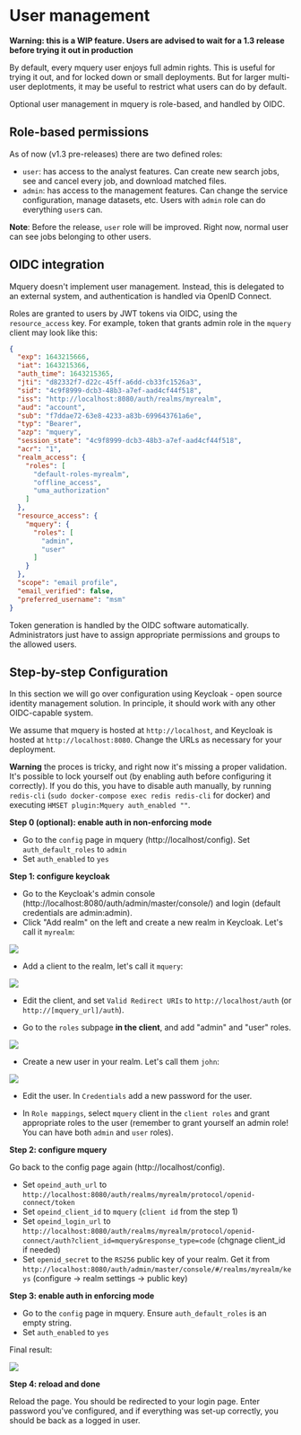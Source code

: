 # User management

**Warning: this is a WIP feature. Users are advised to wait for a 1.3 release before trying it out in production**

By default, every mquery user enjoys full admin rights.
This is useful for trying it out, and for locked down or
small deployments. But for larger multi-user deplotments, it may
be useful to restrict what users can do by default.

Optional user management in mquery is role-based, and handled by OIDC.

## Role-based permissions

As of now (v1.3 pre-releases) there are two defined roles:

 - `user`: has access to the analyst features. Can
 create new search jobs, see and cancel every job, and download
 matched files.
 - `admin`: has access to the management features. Can change the
 service configuration, manage datasets, etc. Users with `admin`
 role can do everything `user`s can.

**Note**: Before the release, `user` role will be improved.
Right now, normal user can see jobs belonging to other users.

## OIDC integration

Mquery doesn't implement user management. Instead, this is delegated
to an external system, and authentication is handled via OpenID
Connect.

Roles are granted to users by JWT tokens via OIDC, using the
`resource_access` key. For example, token that grants admin role
in the `mquery` client may look like this:

```json
{
  "exp": 1643215666,
  "iat": 1643215366,
  "auth_time": 1643215365,
  "jti": "d82332f7-d22c-45ff-a6dd-cb33fc1526a3",
  "sid": "4c9f8999-dcb3-48b3-a7ef-aad4cf44f518",
  "iss": "http://localhost:8080/auth/realms/myrealm",
  "aud": "account",
  "sub": "f7ddae72-63e8-4233-a83b-699643761a6e",
  "typ": "Bearer",
  "azp": "mquery",
  "session_state": "4c9f8999-dcb3-48b3-a7ef-aad4cf44f518",
  "acr": "1",
  "realm_access": {
    "roles": [
      "default-roles-myrealm",
      "offline_access",
      "uma_authorization"
    ]
  },
  "resource_access": {
    "mquery": {
      "roles": [
        "admin",
        "user"
      ]
    }
  },
  "scope": "email profile",
  "email_verified": false,
  "preferred_username": "msm"
}
```

Token generation is handled by the OIDC software automatically.
Administrators just have to assign appropriate permissions and
groups to the allowed users.

## Step-by-step Configuration

In this section we will go over configuration using Keycloak - open
source identity management solution. In principle, it should work
with any other OIDC-capable system.

We assume that mquery is hosted at `http://localhost`,
and Keycloak is hosted at `http://localhost:8080`. Change the URLs
as necessary for your deployment. 

**Warning** the proces is tricky, and right now it's missing a proper validation.
It's possible to lock yourself out (by enabling auth before configuring it
correctly). If you do this, you have to disable auth manually, by running
`redis-cli` (`sudo docker-compose exec redis redis-cli` for docker) and
executing `HMSET plugin:Mquery auth_enabled ""`.

**Step 0 (optional): enable auth in non-enforcing mode**

- Go to the `config` page in mquery (http://localhost/config). Set `auth_default_roles` to `admin`
- Set `auth_enabled` to `yes`

**Step 1: configure keycloak**

- Go to the Keycloak's admin console (http://localhost:8080/auth/admin/master/console/) and login
(default credentials are admin:admin).
- Click "Add realm" on the left and create a new realm in Keycloak. Let's call it `myrealm`:

![](./new-realm.png)

- Add a client to the realm, let's call it `mquery`:

![](./new-client.png)

- Edit the client, and set `Valid Redirect URIs` to `http://localhost/auth` (or `http://[mquery_url]/auth`).

- Go to the `roles` subpage **in the client**, and add "admin" and "user" roles.

![](./new-roles.png)

- Create a new user in your realm. Let's call them `john`:

![](./new-user.png)

- Edit the user. In `Credentials` add a new password for the user.

- In `Role mappings`, select `mquery` client in the `client roles`
and grant appropriate roles to the user (remember to grant yourself an admin role! You can have both `admin` and `user` roles).

**Step 2: configure mquery**

Go back to the config page again (http://localhost/config).

- Set `opeind_auth_url` to `http://localhost:8080/auth/realms/myrealm/protocol/openid-connect/token`
- Set `opeind_client_id` to `mquery` (`client id` from the step 1)
- Set `opeind_login_url` to `http://localhost:8080/auth/realms/myrealm/protocol/openid-connect/auth?client_id=mquery&response_type=code` (chgnage client_id if needed)
- Set `openid_secret` to the `RS256` public key of your realm.
Get it from `http://localhost:8080/auth/admin/master/console/#/realms/myrealm/keys`
(configure -> realm settings -> public key)

**Step 3: enable auth in enforcing mode**

- Go to the `config` page in mquery. Ensure `auth_default_roles` is
an empty string.
- Set `auth_enabled` to `yes`

Final result:

![](./config-example.png)

**Step 4: reload and done**

Reload the page. You should be redirected to your login page. Enter password you've
configured, and if everything was set-up correctly, you should be back as a logged in user.